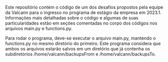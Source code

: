 Este repositório contém o código de um dos desafios propostos pela equipe da Valcann para o ingresso no programa de estágio da empresa em 2023.1.
Informações mais detalhadas sobre o código e algumas de suas particularidades estão em seções comentadas no corpo dos códigos nos arquivos main.py e functions.py.

Para rodar o programa, deve-se executar o arquivo main.py, mantendo o functions.py no mesmo diretório do primeiro. Este programa considera que ambos os arquivos estarão salvos em um diretório que já contenha os subdiretórios /home/valcann/backupsFrom e /home/valcann/backupsTo. 
